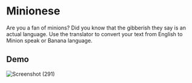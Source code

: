 # Minionese
Are you a fan of minions? Did you know that the gibberish they say is an actual language. Use the translator to convert your text from English to Minion speak or Banana language.</br>

## Demo
![Screenshot (291)](https://user-images.githubusercontent.com/67150257/137702337-d0107cb2-942b-45c2-b86b-a9343f008c0c.png)
